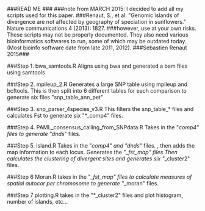 ###READ ME ###
###note from MARCH 2015: I decided to add all my scripts used for this paper.
###Renaut, S., et al. "Genomic islands of divergence are not affected by geography of speciation in sunflowers." Nature communications 4 (2013): 1827.
###however, use at your own risks. These scripts may not be properly documented. They also need various bioinformatics softwares to run, some of which may be outdated today. (Most bioinfo software date from late 2011, 2012).
###Sebastien Renaut 2015###

###Step 1.
bwa_samtools.R
Aligns using bwa and generated a bam files using samtools


###Step 2. 
mpileup_2.R
Generates a large SNP table using mpileup and bcftools. 
This is then split into 6 different tables for each comparison to generate six files "snp_table_ann_pet"


###Step 3. 
snp_parser_4species_v3.R
This filters the snp_table_* files and calculates Fst to generate six "*_comp4" files.


###Step 4.
PAML_consensus_calling_from_SNPdata.R
Takes in the "*_comp4" files to generate "dnds_*" files.


###Step 5. 
island.R
Takes in the "*_comp4" and "dnds_*" files. , then adds the map information to each locus. Generates the "*_fst_map" files
Then calculates the clustering of divergent sites and generates six "*_cluster2" files. 


###Step 6
Moran.R
takes in the "*_fst_map" files to calculate measures of spatial autocor per chromosome to generate "*_moran" files.

###Step 7
plotting.R
takes in the "*_cluster2" files and plot histogram, number of islands, etc...
 
